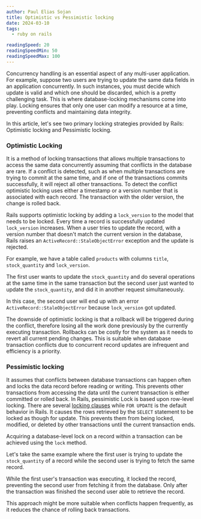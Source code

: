 ```yaml
---
author: Paul Elias Sojan
title: Optimistic vs Pessimistic locking
date: 2024-03-10
tags:
  - ruby on rails

readingSpeed: 20
readingSpeedMin: 50
readingSpeedMax: 100
---
```


Concurrency handling is an essential aspect of any multi-user application. For example, suppose two users are trying to update the same data fields in an application concurrently. In such instances, you must decide which update is valid and which one should be discarded, which is a pretty challenging task. This is where database-locking mechanisms come into play. Locking ensures that only one user can modify a resource at a time, preventing conflicts and maintaining data integrity.

In this article, let's see two primary locking strategies provided by Rails: Optimistic locking and Pessimistic locking.

### Optimistic Locking

It is a method of locking transactions that allows multiple transactions to access the same data concurrently assuming that conflicts in the database are rare. If a conflict is detected, such as when multiple transactions are trying to commit at the same time, and if one of the transactions commits successfully, it will reject all other transactions. To detect the conflict optimistic locking uses either a timestamp or a version number that is associated with each record. The transaction with the older version, the change is rolled back.

Rails supports optimistic locking by adding a `lock_version` to the model that needs to be locked. Every time a record is successfully updated `lock_version` increases. When a user tries to update the record, with a version number that doesn't match the current version in the database, Rails raises an `ActiveRecord::StaleObjectError` exception and the update is rejected.

For example, we have a table called `products` with columns `title`, `stock_quantity` and `lock_version`.

The first user wants to update the `stock_quantity` and do several operations at the same time in the same transaction
but the second user just wanted to update the `stock_quantity`, and did it in another request simultaneously.

<!-- Add gif -->

In this case, the second user will end up with an error `ActiveRecord::StaleObjectError` because `lock_version` got updated.

The downside of optimistic locking is that a rollback will be triggered during the conflict, therefore losing all the work done previously by the currently executing transaction. Rollbacks can be costly for the system as it needs to revert all current pending changes. This is suitable when database transaction conflicts due to concurrent record updates are infrequent and efficiency is a priority.

### Pessimistic locking

It assumes that conflicts between database transactions can happen often and locks the data record before reading or writing. This prevents other transactions from accessing the data until the current transaction is either committed or rolled back. In Rails, pessimistic Lock is based upon row-level locking. There are several [locking clauses](https://www.postgresql.org/docs/current/sql-select.html#SQL-FOR-UPDATE-SHARE) while `FOR UPDATE` is the default behavior in Rails. It causes the rows retrieved by the `SELECT` statement to be locked as though for update. This prevents them from being locked, modified, or deleted by other transactions until the current transaction ends.

Acquiring a database-level lock on a record within a transaction can be achieved using the `lock` method.

Let's take the same example where the first user is trying to update the `stock_quantity` of a record while the second user is trying to fetch the same record.

<!-- Add gif -->

While the first user's transaction was executing, it locked the record, preventing the second user from fetching it from the database. Only after the transaction was finished the second user able to retrieve the record.

This approach might be more suitable when conflicts happen frequently, as it reduces the chance of rolling back transactions.

